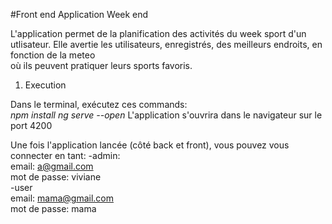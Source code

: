 #Front end Application Week end 

L'application permet de la planification des activités du week sport d'un utlisateur.
Elle avertie les utilisateurs, enregistrés, des meilleurs endroits, en fonction de la meteo  
où ils peuvent pratiquer leurs sports favoris.

1. Execution 

Dans le terminal, exécutez ces commands:    
<i>npm install</i>
<i>ng serve --open</i>
L'application s'ouvrira dans le navigateur sur le port 4200

Une fois l'application lancée (côté back et front), vous pouvez vous connecter en tant: 
    -admin:      
        email: a@gmail.com      
        mot de passe: viviane   
    -user   
        email: mama@gmail.com   
        mot de passe: mama